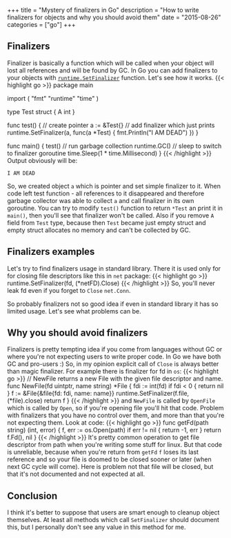 +++
title = "Mystery of finalizers in Go"
description = "How to write finalizers for objects and why you should avoid them"
date = "2015-08-26"
categories = ["go"]
+++

## Finalizers

Finalizer is basically a function which will be called when your object will lost
all references and will be found by GC. In Go you can add finalizers to your
objects with [`runtime.SetFinalizer`](https://golang.org/pkg/runtime/#SetFinalizer)
function. Let's see how it works.
{{< highlight go >}}
package main

import (
    "fmt"
    "runtime"
    "time"
)

type Test struct {
    A int
}

func test() {
    // create pointer
    a := &Test{}
    // add finalizer which just prints
    runtime.SetFinalizer(a, func(a *Test) { fmt.Println("I AM DEAD") })
}

func main() {
    test()
    // run garbage collection
    runtime.GC()
    // sleep to switch to finalizer goroutine
    time.Sleep(1 * time.Millisecond)
}
{{< /highlight >}}
Output obviously will be:
```
I AM DEAD
```
So, we created object `a` which is pointer and set simple finalizer to it. When
code left test function - all references to it disappeared and therefore garbage
collector was able to collect `a` and call finalizer in its own goroutine. You
can try to modify `test()` function to return `*Test` an print it in `main()`,
then you'll see that finalizer won't be called.
Also if you remove `A` field from `Test` type, because then `Test` became just
empty struct and empty struct allocates no memory and can't be collected by GC.

## Finalizers examples

Let's try to find finalizers usage in standard library. There it is used only for
for closing file descriptors like this in `net` package:
{{< highlight go >}}
runtime.SetFinalizer(fd, (*netFD).Close)
{{< /highlight >}}
So, you'll never leak fd even if you forget to `Close` `net.Conn`.

So probably finalizers not so good idea if even in standard library it has so
limited usage. Let's see what problems can be.

## Why you should avoid finalizers

Finalizers is pretty tempting idea if you come from languages without GC or where
you're not expecting users to write proper code. In Go we have both GC and
pro-users :) So, in my opinion explicit call of `Close` is always better than
magic finalizer. For example there is finalizer for fd in `os`:
{{< highlight go >}}
// NewFile returns a new File with the given file descriptor and name.
func NewFile(fd uintptr, name string) *File {
    fdi := int(fd)
    if fdi < 0 {
        return nil
    }
    f := &File{&file{fd: fdi, name: name}}
    runtime.SetFinalizer(f.file, (*file).close)
    return f
}
{{< /highlight >}}
and `NewFile` is called by `OpenFile` which is called by `Open`, so if you're
opening file you'll hit that code. Problem with finalizers that you have no
control over them, and more than that you're not expecting them. Look at code:
{{< highlight go >}}
func getFd(path string) (int, error) {
    f, err := os.Open(path)
    if err != nil {
        return -1, err
    }
    return f.Fd(), nil
}
{{< /highlight >}}
It's pretty common operation to get file descriptor from path when you're
writing some stuff for linux. But that code is unreliable, because when you're
return from `getFd` `f` loses its last reference and so your file is doomed to
be closed sooner or later (when next GC cycle will come). Here is problem not
that file will be closed, but that it's not documented and not expected at all.

## Conclusion

I think it's better to suppose that users are smart enough to cleanup object
themselves. At least all methods which call `SetFinalizer` should document this,
but I personally don't see any value in this method for me.
